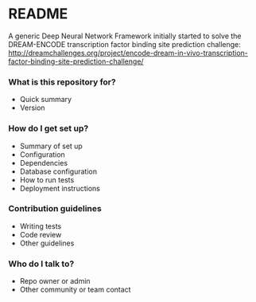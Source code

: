# README #

A generic Deep Neural Network Framework initially started to solve the DREAM-ENCODE transcription factor binding site prediction challenge:
http://dreamchallenges.org/project/encode-dream-in-vivo-transcription-factor-binding-site-prediction-challenge/

### What is this repository for? ###

* Quick summary
* Version

### How do I get set up? ###

* Summary of set up
* Configuration
* Dependencies
* Database configuration
* How to run tests
* Deployment instructions

### Contribution guidelines ###

* Writing tests
* Code review
* Other guidelines

### Who do I talk to? ###

* Repo owner or admin
* Other community or team contact
